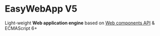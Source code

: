 # EasyWebApp V5

Light-weight **Web application engine** based on [Web components API](https://www.webcomponents.org/) & ECMAScript 6+
